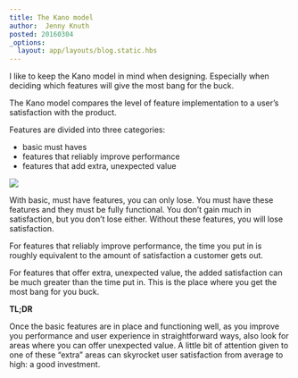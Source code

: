 ```yaml
---
title: The Kano model
author:  Jenny Knuth
posted: 20160304
_options:
  layout: app/layouts/blog.static.hbs
---
```


I like to keep the Kano model in mind when designing. Especially when deciding which features will give the most bang for the buck.

The Kano model compares the level of feature implementation to a user’s satisfaction with the product.

Features are divided into three categories:
 - basic must haves
 - features that reliably improve performance
 - features that add extra, unexpected value

 ![](.../assets/images/Kano-model.png)

With basic, must have features, you can only lose. You must have these features and they must be fully functional. You don’t gain much in satisfaction, but you don’t lose either. Without these features, you will lose satisfaction.

For features that reliably improve performance, the time you put in is roughly equivalent to the amount of satisfaction a customer gets out.

For features that offer extra, unexpected value, the added satisfaction can be much greater than the time put in. This is the place where you get the most bang for you buck.

**TL;DR**

Once the basic features are in place and functioning well, as you improve you performance and user experience in straightforward ways, also look for areas where you can offer unexpected value. A little bit of attention given to one of these “extra” areas can skyrocket user satisfaction from average to high: a good investment.
